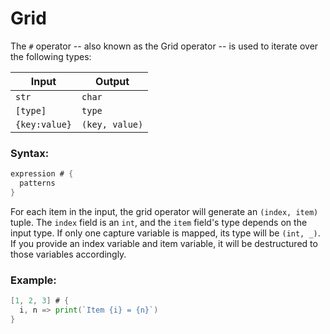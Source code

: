 # Grid

The `#` operator -- also known as the Grid operator -- is used to iterate over the following types:

| Input | Output |
|-------|--------|
|`str`|`char`|
|`[type]`|`type`|
|`{key:value}`|`(key, value)`|

### Syntax:

```go
expression # {
  patterns
}
```

For each item in the input, the grid operator will generate an `(index, item)` tuple. The `index` field is an `int`, and the `item` field's type depends on the input type. If only one capture variable is mapped, its type will be `(int, _)`. If you provide an index variable and item variable, it will be destructured to those variables accordingly.

### Example:

```go
[1, 2, 3] # {
  i, n => print(`Item {i} = {n}`)
}
```
